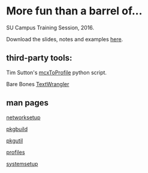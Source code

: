 # More fun than a barrel of...
SU Campus Training Session, 2016.

Download the slides, notes and examples [here](https://github.com/binkleybloom/Training2016/files/310932/Training2016.zip). 

## third-party tools:
Tim Sutton's [mcxToProfile](http://github.com/timsutton/mcxToProfile) python script.

Bare Bones [TextWrangler](http://www.barebones.com/products/textwrangler/)

## man pages
[networksetup](https://developer.apple.com/legacy/library/documentation/Darwin/Reference/ManPages/man8/networksetup.8.html)

[pkgbuild](https://developer.apple.com/legacy/library/documentation/Darwin/Reference/ManPages/man1/pkgbuild.1.html)

[pkgutil](https://developer.apple.com/legacy/library/documentation/Darwin/Reference/ManPages/man1/pkgutil.1.html)

[profiles](https://developer.apple.com/legacy/library/documentation/Darwin/Reference/ManPages/man1/profiles.1.html)

[systemsetup](https://developer.apple.com/legacy/library/documentation/Darwin/Reference/ManPages/man8/systemsetup.8.html)